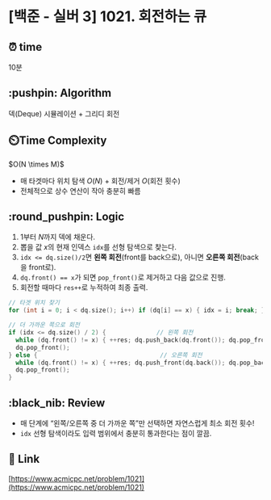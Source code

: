 # \[백준 - 실버 3] 1021. 회전하는 큐

## ⏰  **time**

10분

## \:pushpin: **Algorithm**

덱(Deque) 시뮬레이션 + 그리디 회전

## ⏲️**Time Complexity**

\$O(N \times M)\$

* 매 타겟마다 위치 탐색 $O(N)$ + 회전/제거 $O(\text{회전 횟수})$
* 전체적으로 상수 연산이 작아 충분히 빠름

## \:round\_pushpin: **Logic**

1. 1부터 $N$까지 덱에 채운다.
2. 뽑을 값 $x$의 현재 인덱스 `idx`를 선형 탐색으로 찾는다.
3. `idx <= dq.size()/2`면 **왼쪽 회전**(front를 back으로), 아니면 **오른쪽 회전**(back을 front로).
4. `dq.front() == x`가 되면 `pop_front()`로 제거하고 다음 값으로 진행.
5. 회전할 때마다 `res++`로 누적하여 최종 출력.

```cpp
// 타겟 위치 찾기
for (int i = 0; i < dq.size(); i++) if (dq[i] == x) { idx = i; break; }

// 더 가까운 쪽으로 회전
if (idx <= dq.size() / 2) {              // 왼쪽 회전
  while (dq.front() != x) { ++res; dq.push_back(dq.front()); dq.pop_front(); }
  dq.pop_front();
} else {                                  // 오른쪽 회전
  while (dq.front() != x) { ++res; dq.push_front(dq.back()); dq.pop_back(); }
  dq.pop_front();
}
```

## \:black\_nib: **Review**

* 매 단계에 “왼쪽/오른쪽 중 더 가까운 쪽”만 선택하면 자연스럽게 최소 회전 횟수!
* `idx` 선형 탐색이라도 입력 범위에서 충분히 통과한다는 점이 깔끔.

## 📡 Link

[https://www.acmicpc.net/problem/1021](https://www.acmicpc.net/problem/1021)
